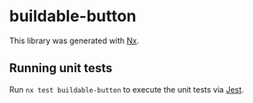 # buildable-button

This library was generated with [Nx](https://nx.dev).

## Running unit tests

Run `nx test buildable-button` to execute the unit tests via [Jest](https://jestjs.io).
